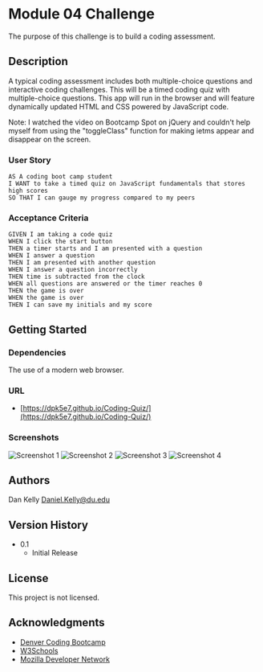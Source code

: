 # Module 04 Challenge

The purpose of this challenge is to build a coding assessment.

## Description

A typical coding assessment includes both multiple-choice questions and interactive coding challenges. This will be a timed coding quiz with multiple-choice questions. This app will run in the browser and will feature dynamically updated HTML and CSS powered by JavaScript code.

Note: I watched the video on Bootcamp Spot on jQuery and couldn't help myself from using the "toggleClass" function for making ietms appear and disappear on the screen.

### User Story

```
AS A coding boot camp student
I WANT to take a timed quiz on JavaScript fundamentals that stores high scores
SO THAT I can gauge my progress compared to my peers
```

### Acceptance Criteria

```
GIVEN I am taking a code quiz
WHEN I click the start button
THEN a timer starts and I am presented with a question
WHEN I answer a question
THEN I am presented with another question
WHEN I answer a question incorrectly
THEN time is subtracted from the clock
WHEN all questions are answered or the timer reaches 0
THEN the game is over
WHEN the game is over
THEN I can save my initials and my score
```

## Getting Started

### Dependencies

The use of a modern web browser.

### URL

- [https://dpk5e7.github.io/Coding-Quiz/](https://dpk5e7.github.io/Coding-Quiz/)

### Screenshots

![Screenshot 1](./assets/Screenshots/screenshot1.jpg)
![Screenshot 2](./assets/Screenshots/screenshot2.jpg)
![Screenshot 3](./assets/Screenshots/screenshot3.jpg)
![Screenshot 4](./assets/Screenshots/screenshot4.jpg)

## Authors

Dan Kelly
Daniel.Kelly@du.edu

## Version History

- 0.1
  - Initial Release

## License

This project is not licensed.

## Acknowledgments

- [Denver Coding Bootcamp](https://bootcamp.du.edu/)
- [W3Schools](https://www.w3schools.com/)
- [Mozilla Developer Network](https://developer.mozilla.org/)
